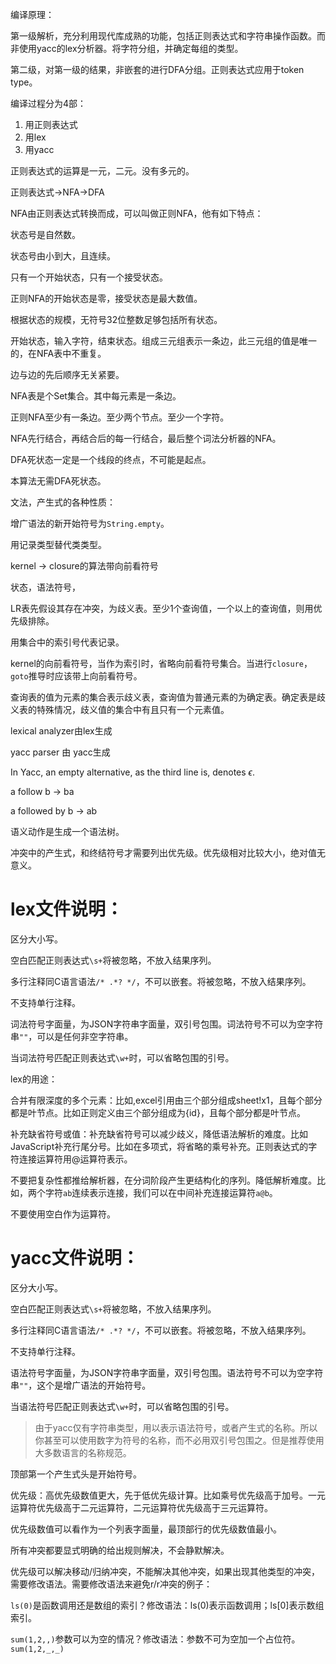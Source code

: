 编译原理：

第一级解析，充分利用现代库成熟的功能，包括正则表达式和字符串操作函数。而非使用yacc的lex分析器。将字符分组，并确定每组的类型。

第二级，对第一级的结果，非嵌套的进行DFA分组。正则表达式应用于token type。

编译过程分为4部：

1. 用正则表达式
2. 用lex
3. 用yacc

正则表达式的运算是一元，二元。没有多元的。

正则表达式->NFA->DFA

NFA由正则表达式转换而成，可以叫做正则NFA，他有如下特点：

状态号是自然数。

状态号由小到大，且连续。

只有一个开始状态，只有一个接受状态。

正则NFA的开始状态是零，接受状态是最大数值。

根据状态的规模，无符号32位整数足够包括所有状态。

开始状态，输入字符，结束状态。组成三元组表示一条边，此三元组的值是唯一的，在NFA表中不重复。

边与边的先后顺序无关紧要。

NFA表是个Set集合。其中每元素是一条边。

正则NFA至少有一条边。至少两个节点。至少一个字符。

NFA先行结合，再结合后的每一行结合，最后整个词法分析器的NFA。

DFA死状态一定是一个线段的终点，不可能是起点。

本算法无需DFA死状态。

文法，产生式的各种性质：

增广语法的新开始符号为`String.empty`。

用记录类型替代类类型。

kernel -> closure的算法带向前看符号

状态，语法符号，

LR表先假设其存在冲突，为歧义表。至少1个查询值，一个以上的查询值，则用优先级排除。

用集合中的索引号代表记录。

kernel的向前看符号，当作为索引时，省略向前看符号集合。当进行`closure`，`goto`推导时应该带上向前看符号。

查询表的值为元素的集合表示歧义表，查询值为普通元素的为确定表。确定表是歧义表的特殊情况，歧义值的集合中有且只有一个元素值。





lexical analyzer由lex生成

yacc parser 由 yacc生成



In Yacc, an empty alternative, as the third line is, denotes $\epsilon$.

a follow b -> ba

a followed by b -> ab

语义动作是生成一个语法树。







冲突中的产生式，和终结符号才需要列出优先级。优先级相对比较大小，绝对值无意义。

# lex文件说明：

区分大小写。

空白匹配正则表达式`\s+`将被忽略，不放入结果序列。

多行注释同C语言语法`/* .*? */`，不可以嵌套。将被忽略，不放入结果序列。

不支持单行注释。

词法符号字面量，为JSON字符串字面量，双引号包围。词法符号不可以为空字符串`""`，可以是任何非空字符串。

当词法符号匹配正则表达式`\w+`时，可以省略包围的引号。



lex的用途：

合并有限深度的多个元素：比如,excel引用由三个部分组成sheet!x1，且每个部分都是叶节点。比如正则定义由三个部分组成为{id}，且每个部分都是叶节点。

补充缺省符号或值：补充缺省符号可以减少歧义，降低语法解析的难度。比如JavaScript补充行尾分号。比如在多项式，将省略的乘号补充。正则表达式的字符连接运算符用@运算符表示。

不要把复杂性都推给解析器，在分词阶段产生更结构化的序列。降低解析难度。比如，两个字符`ab`连续表示连接，我们可以在中间补充连接运算符`a@b`。

不要使用空白作为运算符。

# yacc文件说明：

区分大小写。

空白匹配正则表达式`\s+`将被忽略，不放入结果序列。

多行注释同C语言语法`/* .*? */`，不可以嵌套。将被忽略，不放入结果序列。

不支持单行注释。

语法符号字面量，为JSON字符串字面量，双引号包围。语法符号不可以为空字符串`""`，这个是增广语法的开始符号。

当语法符号匹配正则表达式`\w+`时，可以省略包围的引号。

> 由于yacc仅有字符串类型，用以表示语法符号，或者产生式的名称。所以你甚至可以使用数字为符号的名称，而不必用双引号包围之。但是推荐使用大多数语言的名称规范。

顶部第一个产生式头是开始符号。

优先级：高优先级数值更大，先于低优先级计算。比如乘号优先级高于加号。一元运算符优先级高于二元运算符，二元运算符优先级高于三元运算符。

优先级数值可以看作为一个列表字面量，最顶部行的优先级数值最小。

所有冲突都要显式明确的给出规则解决，不会静默解决。

优先级可以解决移动/归纳冲突，不能解决其他冲突，如果出现其他类型的冲突，需要修改语法。需要修改语法来避免r/r冲突的例子：

`ls(0)`是函数调用还是数组的索引？修改语法：ls(0)表示函数调用；ls[0]表示数组索引。

`sum(1,2,,)`参数可以为空的情况？修改语法：参数不可为空加一个占位符。`sum(1,2,_,_)`


